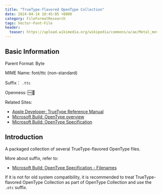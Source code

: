```yaml
---
title: "TrueType-flavored OpenType Collection"
date: 2024-04-14 10:45:05 +0800
category: FileFormatResearch
tags: Vector-Font-File
header:
  teaser: https://upload.wikimedia.org/wikipedia/commons/a/ae/Metal_movable_type.jpg
---
```


## Basic Information

Parent Format: Byte

MIME Name: font/ttc (non-standard)

Suffix： `.ttc`

Openness: 🆓📖

Related Sites:

* [Apple Developer: TrueType Reference Manual](https://developer.apple.com/fonts/TrueType-Reference-Manual/)
* [Microsoft Build: OpenType overview](https://learn.microsoft.com/en-us/typography/opentype/)
* [Microsoft Build: OpenType Specification](https://learn.microsoft.com/en-us/typography/opentype/spec/)

## Introduction

A packaged collection of several TrueType-flavored OpenType files.

More about suffix, refer to:

* [Microsoft Build: OpenType Specification - Filenames](https://learn.microsoft.com/en-us/typography/opentype/spec/recom#filenames)

If it is not for old system compatibility, it is recommended to treat TrueType-flavored OpenType Collection as part of OpenType Collection and use the `.otc` suffix.
